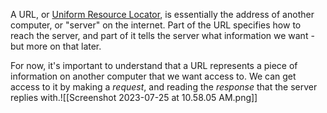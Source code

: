 A URL, or [Uniform Resource Locator](https://developer.mozilla.org/en-US/docs/Learn/Common_questions/What_is_a_URL), is essentially the address of another computer, or "server" on the internet. Part of the URL specifies how to reach the server, and part of it tells the server what information we want - but more on that later.

For now, it's important to understand that a URL represents a piece of information on another computer that we want access to. We can get access to it by making a _request_, and reading the _response_ that the server replies with.![[Screenshot 2023-07-25 at 10.58.05 AM.png]]
